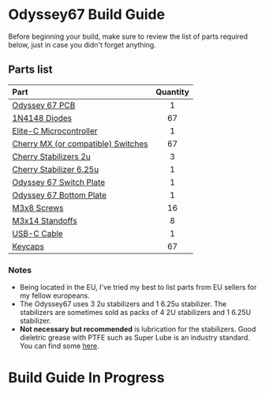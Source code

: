 # Odyssey67 Build Guide

 Before beginning your build, make sure to review the list of parts required below, just in case you didn't forget anything.

## Parts list

 Part  |  Quantity
 :----  |  :--------:
 [Odyssey 67 PCB](https://github.com/aureliengmichaud/Odyssey67/blob/master/Gerbers.zip)  |  1
 [1N4148 Diodes](https://candykeys.com/product/fairchild-semiconductor-diode-1n4148-pack-of-100)  |  67
 [Elite-C Microcontroller](https://splitkb.com/collections/keyboard-parts/products/elite-c-rev3-microcontroller)  |  1
 [Cherry MX (or compatible) Switches](https://candykeys.com/category:switches/brand:cherry)  |  67
 [Cherry Stabilizers 2u](https://candykeys.com/product/original-cherry-2u-pcb-stabilizer)  |  3
 [Cherry Stabilizer 6.25u](https://candykeys.com/product/official-cherry-mx-stabiliser-6-25u)  |  1
 [Odyssey 67 Switch Plate](https://github.com/aureliengmichaud/Odyssey67/tree/master/Plates)  |  1
 [Odyssey 67 Bottom Plate](https://github.com/aureliengmichaud/Odyssey67/tree/master/Plates)  |  1
 [M3x8 Screws](https://www.ebay.fr/sch/i.html?_odkw=m3x8+screws&_osacat=0&_from=R40&_trksid=m570.l1313&_nkw=m3+screws&_sacat=0)  |  16
 [M3x14 Standoffs](https://www.ebay.fr/sch/i.html?_odkw=m3+screws&_osacat=0&_from=R40&_trksid=m570.l1313&_nkw=m3+standoffs&_sacat=0)  |  8
 [USB-C Cable](https://candykeys.com/product/black-nylon-usb-c-cable-1m)  | 1
 [Keycaps](https://www.aliexpress.com/wholesale?catId=0&initiative_id=SB_20200426114303&SearchText=keycaps)  |  67

### Notes

 * Being located in the EU, I've tried my best to list parts from EU sellers for my fellow europeans.
 * The Odyssey67 uses 3 2u stabilizers and 1 6.25u stabilizer. The stabilizers are sometimes sold as packs of 4 2U stabilizers and 1 6.25U stabilizer.
 * **Not necessary but recommended** is lubrication for the stabilizers. Good dieletric grease with PTFE such as Super Lube is an industry standard. You can find some [here](https://candykeys.com/category:lubrication).

# Build Guide In Progress